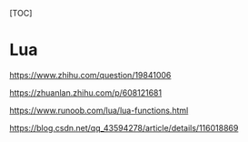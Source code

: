 [TOC]

# Lua




https://www.zhihu.com/question/19841006



https://zhuanlan.zhihu.com/p/608121681


https://www.runoob.com/lua/lua-functions.html


https://blog.csdn.net/qq_43594278/article/details/116018869


